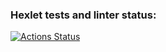 ### Hexlet tests and linter status:
[![Actions Status](https://github.com/usernaimandrey/devops-for-programmers-project-76/actions/workflows/hexlet-check.yml/badge.svg)](https://github.com/usernaimandrey/devops-for-programmers-project-76/actions)
